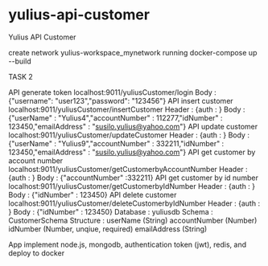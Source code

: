 # yulius-api-customer
Yulius API Customer

create network yulius-workspace_mynetwork
running docker-compose up --build

TASK 2

API generate token
localhost:9011/yuliusCustomer/login
Body : {"username": "user123","password": "123456"}
API insert customer
localhost:9011/yuliusCustomer/insertCustomer
Header : {auth : <Hasil token nomor1>}
Body : {"userName" : "Yulius4","accountNumber" : 112277,"idNumber" : 123450,"emailAddress" : "susilo.yulius@yahoo.com"}
API update customer
localhost:9011/yuliusCustomer/updateCustomer
Header : {auth : <Hasil token nomor1>}
Body : {"userName" : "Yulius9","accountNumber" : 332211,"idNumber" : 123450,"emailAddress" : "susilo.yulius@yahoo.com"}
API get customer by account number
localhost:9011/yuliusCustomer/getCustomerbyAccountNumber
Header : {auth : <Hasil token nomor1>}
Body : {"accountNumber" :332211}
API get customer by id number
localhost:9011/yuliusCustomer/getCustomerbyIdNumber
Header : {auth : <Hasil token nomor1>}
Body : {"idNumber" : 123450}
API delete customer
localhost:9011/yuliusCustomer/deleteCustomerbyIdNumber
Header : {auth : <Hasil token nomor1>}
Body : {"idNumber" : 123450}
Database	: yuliusdb
Schema	: CustomerSchema
Structure	: userName (String)
  accountNumber (Number)
  idNumber (Number, unqiue, required)
  emailAddress (String)

App implement node.js, mongodb, authentication token (jwt), redis, and deploy to docker


